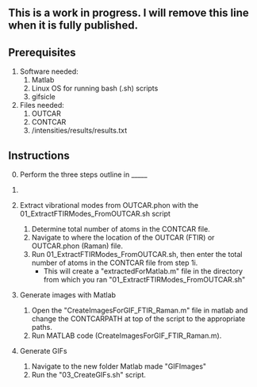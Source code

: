 ## This is a work in progress. I will remove this line when it is fully published.
## Prerequisites
1. Software needed:
    1. Matlab
    2. Linux OS for running bash (.sh) scripts
    3. gifsicle
2. Files needed:
    1. OUTCAR
    2. CONTCAR
    3. /intensities/results/results.txt
   

## Instructions
0. Perform the three steps outline in _____
1. 
2. Extract vibrational modes from OUTCAR.phon with the 01_ExtractFTIRModes_FromOUTCAR.sh script
    1. Determine total number of atoms in the CONTCAR file.
    2. Navigate to where the location of the OUTCAR (FTIR) or OUTCAR.phon (Raman) file.
    3. Run 01_ExtractFTIRModes_FromOUTCAR.sh, then enter the total number of atoms in the CONTCAR file from step 1i.
       - This will create a "extractedForMatlab.m" file in the directory from which you ran "01_ExtractFTIRModes_FromOUTCAR.sh"

2. Generate images with Matlab
    1. Open the "CreateImagesForGIF_FTIR_Raman.m" file in matlab and change the CONTCARPATH at top of the script to the appropriate paths.
    2. Run MATLAB code (CreateImagesForGIF_FTIR_Raman.m).

3. Generate GIFs
    1. Navigate to the new folder Matlab made "GIFImages"
    2. Run the "03_CreateGIFs.sh" script.


   



